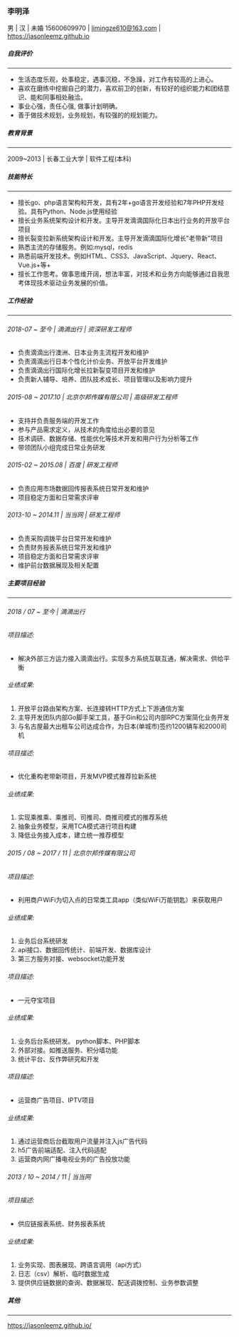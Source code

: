 ### 李明泽

男 | 汉 | 未婚
15600609970 | limingze610@163.com | https://jasonleemz.github.io

##### 自我评价
------

- 生活态度乐观，处事稳定，遇事沉稳，不急躁，对工作有较高的上进心。
- 喜欢在磨练中挖掘自己的潜力，喜欢前卫的创新，有较好的组织能力和团结意识、能和同事相处融洽。
- 事业心强，责任心强, 做事计划明确。
- 善于做技术规划，业务规划，有较强的的规划能力。

##### 教育背景
------
2009~2013 | 长春工业大学 | 软件工程(本科)

##### 技能特长
------

- 擅长go、php语言架构和开发，具有2年+go语言开发经验和7年PHP开发经验。具有Python、Node.js使用经验
- 擅长业务系统架构设计和开发。主导开发滴滴国际化日本出行业务的开放平台项目
- 擅长裂变拉新系统架构设计和开发。主导开发滴滴国际化增长"老带新"项目
- 熟悉主流的存储服务。例如:mysql，redis
- 熟悉前端开发技术。例如HTML、CSS3、JavaScript、Jquery、React、Vue.js+等+
- 擅长工作思考。做事思维开阔，想法丰富，对技术和业务方向能够通过自我思考体现技术驱动业务发展的价值。

##### 工作经验
------

###### 2018-07 ~ 至今 | 滴滴出行 | 资深研发工程师

- 负责滴滴出行澳洲、日本业务主流程开发和维护
- 负责滴滴出行日本个性化计价业务、开放平台开发维护
- 负责滴滴出行国际化增长拉新裂变项目开发和维护
- 负责新人辅导、培养、团队技术成长、项目管理以及影响力提升

###### 2015-08 ~ 2017.10 | 北京尔邦传媒有限公司 | 高级研发工程师
- 支持并负责服务端的开发工作
- 参与产品需求定义，从技术的角度给出必要的意见
- 技术调研、数据存储、性能优化等技术开发和用户行为分析等工作
- 带领团队小组完成日常业务研发

###### 2015-02 ~ 2015.08 | 百度 | 研发工程师
- 负责应用市场数据回传报表系统日常开发和维护
- 项目稳定方面和日常需求评审

###### 2013-10 ~ 2014.11 | 当当网 | 研发工程师
- 负责采购调拨平台日常开发和维护
- 负责财务报表系统日常开发和维护
- 项目稳定方面和日常需求评审
- 维护前台数据展现及相关配置

##### 主要项目经验
------

###### 2018 / 07 ~ 至今 | 滴滴出行
###### 项目描述:
- 解决外部三方运力接入滴滴出行。实现多方系统互联互通，解决需求、供给平衡
###### 业绩成果: 
1. 开放平台路由架构方案、长连接转HTTP方式上下游通信方案
2. 主导开发团队内部Go脚手架工具，基于Gin和公司内部RPC方案简化业务开发
3. 与名古屋最大出租车公司达成合作，为日本(单城市)签约1200辆车和2000司机

###### 项目描述:
- 优化重构老带新项目，开发MVP模式推荐拉新系统
###### 业绩成果: 
1. 实现乘推乘、乘推司、司推司、商推司模式的推荐系统
2. 抽象业务模型，采用TCA模式进行项目构建
3. 降低业务接入成本，建立统一推荐模型

###### 2015 / 08 ~ 2017 / 11 | 北京尔邦传媒有限公司
###### 项目描述:
- 利用商户WiFi为切入点的日常类工具app（类似WiFi万能钥匙）来获取用户
###### 业绩成果: 
1. 业务后台系统研发
2. api接口、数据回传统计、前端开发、数据库设计
3. 第三方服务对接、websocket功能开发

###### 项目描述:
- 一元夺宝项目
###### 业绩成果: 
1. 业务后台系统研发。 python脚本、PHP脚本
2. 外部对接。如推送服务、积分墙功能
3. 统计平台、反作弊研究和开发

###### 项目描述:
- 运营商广告项目、IPTV项目
###### 业绩成果: 
1. 通过运营商后台截取用户流量并注入js广告代码
2. h5广告前端适配、注入代码适配
3. 运营商内网广播电视业务的广告投放功能

###### 2013 / 10 ~ 2014 / 11 | 当当网
###### 项目描述:
- 供应链报表系统、财务报表系统
###### 业绩成果: 
1. 业务实现、图表展现、跨语言调用（api方式）
2. 日志（csv）解析、临时数据生成
3. 提供供应链数据的查询、数据展现、配送调拨控制、业务参数调整

##### 其他
------
https://jasonleemz.github.io/









